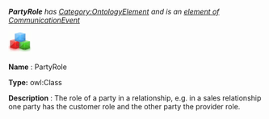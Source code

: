 ___PartyRole__ 
 has
 [Category:OntologyElement](../../Category/OntologyElement "Category:OntologyElement") 
 and is an
 [element of](../../Property/ElementOf "Property:ElementOf") 
[CommunicationEvent](../../Submissions/CommunicationEvent "Submissions:CommunicationEvent")_




  





[![Class](../images/thumb/2/27/Class.gif/45px-Class.gif)](../../Image/Class.gif "Class")


__Name__ 
 : PartyRole
 



__Type:__ 
 owl:Class
 



__Description__ 
 : The role of a party in a relationship, e.g. in a sales relationship one party has the customer role and the other party the provider role.